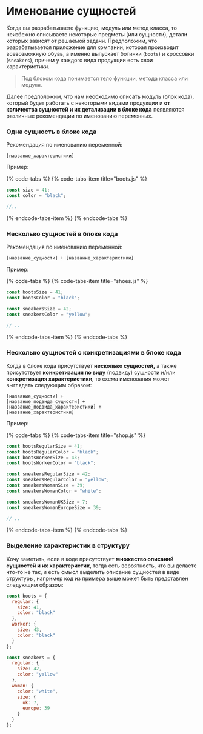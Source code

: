 # Именование сущностей

Когда вы разрабатываете функцию, модуль или метод класса, то неизбежно описываете некоторые предметы \(или сущности\), детали которых зависят от решаемой задачи. Предположим, что разрабатывается приложение для компании, которая производит всевозможную обувь, а именно выпускает ботинки \(`boots`\) и кроссовки \(`sneakers`\), причем у каждого вида продукции есть свои характеристики.

> Под блоком кода понимается тело функции, метода класса или модуля.

Далее предположим, что нам необходимо описать модуль \(блок кода\), который будет работать с некоторыми видами продукции и **от количества сущностей и их детализации в блоке кода** появляются различные рекомендации по именованию переменных.

### О**дна сущность** в блоке кода

Рекомендация по именованию переменной:

```text
[название_характеристики]
```

Пример:

{% code-tabs %}
{% code-tabs-item title="boots.js" %}
```javascript
const size = 41;
const color = "black";

//..
```
{% endcode-tabs-item %}
{% endcode-tabs %}

### Н**есколько сущностей** в блоке кода

Рекомендация по именованию переменной:

```text
[название_сущности] + [название_характеристики]
```

Пример:

{% code-tabs %}
{% code-tabs-item title="shoes.js" %}
```javascript
const bootsSize = 41;
const bootsColor = "black";

const sneakersSize = 42;
const sneakersColor = "yellow";

// ..
```
{% endcode-tabs-item %}
{% endcode-tabs %}

### Н**есколько сущностей с конкретизациями** в блоке кода

Когда в блоке кода присутствует **несколько сущностей,** а также присутствует **конкретизация по виду** \(подвиду\) сущности и/или **конкретизация характеристики**, то схема именования может выглядеть следующим образом:

```text
[название_сущности] + 
[название_подвида_сущности] + 
[название_подвида_характеристики] + 
[название_характеристики]
```

Пример:

{% code-tabs %}
{% code-tabs-item title="shop.js" %}
```javascript
const bootsRegularSize = 41;
const bootsRegularColor = "black";
const bootsWorkerSize = 43;
const bootsWorkerColor = "black";

const sneakersRegularSize = 42;
const sneakersRegularColor = "yellow";
const sneakersWomanSize = 39;
const sneakersWomanColor = "white";

const sneakersWomanUKSize = 7;
const sneakersWomanEuropeSize = 39;

// ..
```
{% endcode-tabs-item %}
{% endcode-tabs %}

### Выделение характеристик в структуру

Хочу заметить, если в коде присутствует **множество описаний сущностей и их характеристик**, тогда есть вероятность, что вы делаете что-то не так, и есть смысл выделить описание сущностей в виде структуры, например код из примера выше может быть представлен следующим образом:

```javascript
const boots = {
  regular: {
    size: 41,
    color: "black"
  },
  worker: {
    size: 43,
    color: "black"
  }
};

const sneakers = {
  regular: {
    size: 42,
    color: "yellow"
  },
  woman: {
    color: "white",
    size: {
      uk: 7,
      europe: 39
    }
  }
};
```


